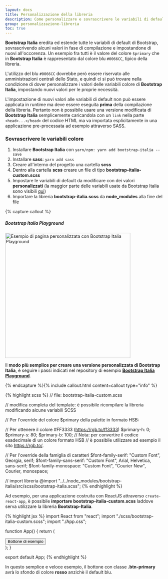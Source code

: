 ```yaml
---
layout: docs
title: Personalizzazione della libreria
description: Come personalizzare e sovrascrivere le variabili di default della libreria (es. colori, font-family, misure, ecc.)
group: personalizzazione-libreria
toc: true
---
```


**Bootstrap Italia** eredita ed estende tutte le variabili di default di Bootstrap, sovrascrivendo alcuni valori in fase di compilazione e impostandone di nuovi all'occorenza.
Un esempio fra tutti è il valore del colore `$primary` che in **Bootstrap Italia** è rappresentato dal colore blu `#0066CC`, tipico della libreria.

L'utilizzo del blu `#0066CC` dovrebbe però essere riservato alle amministrazioni centrali dello Stato, e quindi ci si può trovare nella condizione di dover personalizzare i valori delle variabili colore di **Bootstrap Italia**, impostando nuovi valori per le proprie necessità.

L'impostazione di nuovi valori alle variabili di default non può essere applicata in runtime ma deve essere eseguita **prima** della compilazione della libreria. Pertanto non è possibile usare una versione modificata di **Bootstrap Italia** semplicemente caricandola con un `link` nella parte `<head>...</head>` del codice HTML ma va importata esplicitamente in una applicazione pre-processata ad esempio attraverso SASS.

### Sovrascrivere le variabili colore

1. Installare **Bootstrap Italia** con `yarn/npm: yarn add bootstrap-italia --save`
2. Installare **sass**: `yarn add sass`
3. Creare all'interno del progetto una cartella **scss**
4. Dentro alla cartella **scss** creare un file di tipo **bootstrap-italia-custom.scss**
5. Impostare le variabili di default da modificare con dei valori **personalizzati** (la maggior parte delle variabili usate da Bootstrap Italia sono visibili [qui](https://github.com/italia/bootstrap-italia/blob/master/src/scss/))
6. Importare la libreria **bootstrap-italia.scss** da **node_modules** alla fine del file

{% capture callout %}

##### Bootstrap Italia Playground

<div class="text-center">
<img class="rounded" src="{{ site.baseurl }}/docs/assets/img/bootstrap-italia-playground.png" width="400" alt="Esempio di pagina personalizzata con Bootstrap Italia Playground">
</div>

Il **modo più semplice per creare una versione personalizzata di Bootstrap Italia**, è seguire i passi indicati nel repository di esempio **[Bootstrap Italia Playground](https://github.com/italia/bootstrap-italia-playground)**.

{% endcapture %}{% include callout.html content=callout type="info" %}

{% highlight scss %}
// file: bootstrap-italia-custom.scss

// modifica completa del template: è possibile ricompilare la libreria modificando alcune variabili SCSS

// Per l'override del colore $primary della palette in formato HSB:

// Per ottenere il colore #FF3333 (https://rgb.to/ff3333)
$primary-h: 0;
$primary-s: 80;
$primary-b: 100;
// Nota: per convertire il codice esadecimale di un colore formato HSB
// è possibile utilizzare ad esempio il sito https://rgb.to/.

// Per l'override della famiglia di caratteri
$font-family-serif:      "Custom Font", Georgia, serif;
$font-family-sans-serif: "Custom Font", Arial, Helvetica, sans-serif;
$font-family-monospace:  "Custom Font", "Courier New", Courier, monospace;

// import libreria
@import "../../node_modules/bootstrap-italia/src/scss/bootstrap-italia.scss";
{% endhighlight %}

Ad esempio, per una applicazione costruita con ReactJS attraverso `create-react-app`, è possibile **importare bootstrap-italia-custom.scss** laddove serva utilizzare la libreria **Bootstrap-Italia**.

{% highlight jsx %}
import React from "react";
import "./scss/bootstrap-italia-custom.scss";
import "./App.css";

function App() {
  return (
    <div className="App">
      <button className="btn btn-primary">Bottone di esempio</button>
    </div>
  );
}

export default App;
{% endhighlight %}

In questo semplice e veloce esempio, il bottone con classe **.btn-primary** avrà lo sfondo di colore **rosso** anzichè il default blu.
